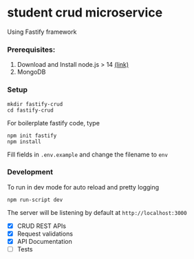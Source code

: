 # student crud microservice

Using Fastify framework

### Prerequisites:
1. Download and Install node.js > 14 [(link)](https://nodejs.org/en/download/)
2. MongoDB

### Setup
```
mkdir fastify-crud
cd fastify-crud
```

For boilerplate fastify code, type
```
npm init fastify
npm install
```

Fill fields in `.env.example` and change the filename to `env`

### Development
To run in dev mode for auto reload and pretty logging

`npm run-script dev`

The server will be listening by default at `http://localhost:3000`

- [x] CRUD REST APIs
- [x] Request validations
- [x] API Documentation
- [ ] Tests
